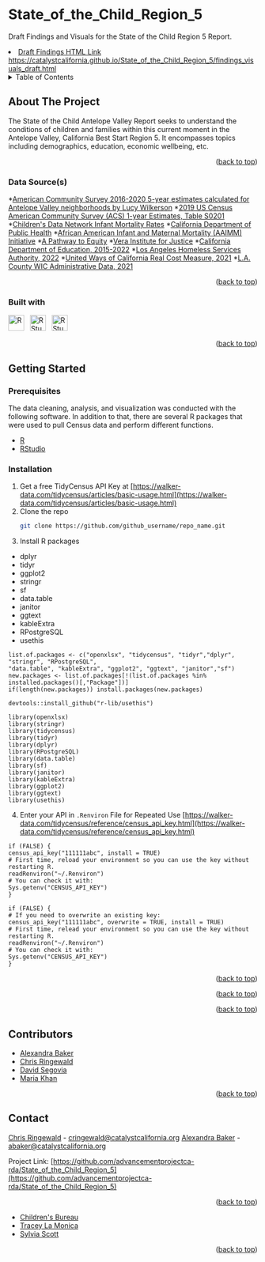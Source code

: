 # State_of_the_Child_Region_5
Draft Findings and Visuals for the State of the Child Region 5 Report.

 <li>
      <a href="https://catalystcalifornia.github.io/State_of_the_Child_Region_5/findings_visuals_draft.html"> Draft Findings HTML Link<br>https://catalystcalifornia.github.io/State_of_the_Child_Region_5/findings_visuals_draft.html</a>
      </li>

<details>
  <summary>Table of Contents</summary>
  <ol>
    <li>
      <a href="#about-the-project">About The Project</a>
      <ul>
        <li><a href="#built-with">Built With</a></li>
      </ul>
    </li>
    <li>
      <a href="#getting-started">Getting Started</a>
      <ul>
        <li><a href="#prerequisites">Prerequisites</a></li>
        <li><a href="#installation">Installation</a></li>
      </ul>
    </li>
    <li><a href="#usage">Usage</a></li>
    <li><a href="#roadmap">Roadmap</a></li>
    <li><a href="#contributing">Contributing</a></li>
    <li><a href="#license">License</a></li>
    <li><a href="#contact">Contact</a></li>
    <li><a href="#acknowledgments">Acknowledgments</a></li>
  </ol>
</details>


## About The Project

The State of the Child Antelope Valley Report seeks to understand the conditions of children and families within this current moment in the Antelope Valley, California Best Start Region 5. It encompasses topics including demographics, education, economic wellbeing, etc.

<p align="right">(<a href="#top">back to top</a>)</p>


### Data Source(s)
 *[American Community Survey 2016-2020 5-year estimates calculated for Antelope Valley neighborhoods by Lucy Wilkerson](https://public.tableau.com/app/profile/luz3725/viz/2020CensusData-AVBESTSTARTREGION5/GRAPI)
 *[2019 US Census American Community Survey (ACS) 1-year Estimates, Table S0201](https://data.census.gov/cedsci/table?q=S0201&t=-00%20-%20All%20available%20races&g=0400000US06%240500000&tid=ACSSPP1Y2019.S0201)
 *[Children's Data Network Infant Mortality Rates](https://www.first5la.org/wp-content/uploads/2020/09/First-5-LA-2020-Indicators-Report.pdf)
 *[California Department of Public Health](https://data.chhs.ca.gov/dataset/infant-mortality-deaths-per-1000-live-births-lghc-indicator-01/resource/ae78da8f-1661-45f6-b2d0-1014857d16e3)
 *[African American Infant and Maternal Mortality (AAIMM) Initiative](https://www.blackinfantsandfamilies.org/)
 *[A Pathway to Equity](http://publichealth.lacounty.gov/centerforhealthequity/PDF/AAIM-ActionPlan.pdf)
 *[Vera Institute for Justice](https://www.vera.org/)
 *[California Department of Education, 2015-2022](https://dq.cde.ca.gov/dataquest/)
 *[Los Angeles Homeless Services Authority, 2022](https://www.lahsa.org/data)
 *[United Ways of California Real Cost Measure, 2021](https://www.unitedwaysca.org/realcost/39-real-cost)
 *[L.A. County WIC Administrative Data, 2021](https://lawicdata.org/data-research/by-region/)

<p align="right">(<a href="#top">back to top</a>)</p>

### Built with
<!--<img src="https://upload.wikimedia.org/wikipedia/commons/1/1b/R_logo.svg" align="left" alt="R" width="32px">
<img src="https://upload.wikimedia.org/wikipedia/commons/d/d0/RStudio_logo_flat.svg" align="left" alt="RStudio" width="32px">-->
<img src="https://upload.wikimedia.org/wikipedia/commons/thumb/1/1b/R_logo.svg/1086px-R_logo.svg.png?20160212050515" alt="R" height="32px"/> &nbsp; <img  src="https://upload.wikimedia.org/wikipedia/commons/d/d0/RStudio_logo_flat.svg" alt="RStudio" height="32px"/> &nbsp; <img  src="https://upload.wikimedia.org/wikipedia/commons/thumb/e/e0/Git-logo.svg/768px-Git-logo.svg.png?20160811101906" alt="RStudio" height="32px"/>

<p align="right">(<a href="#top">back to top</a>)</p>


<!-- GETTING STARTED -->
## Getting Started

<!--This is an example of how you may give instructions on setting up your project locally.
To get a local copy up and running follow these simple example steps. -->

### Prerequisites

The data cleaning, analysis, and visualization was conducted with the following software. In addition to that, there are several R packages that were used to pull Census data and perform different functions.
* [R](https://cran.rstudio.com/)
* [RStudio](https://posit.co/download/rstudio-desktop/)


### Installation

1. Get a free TidyCensus API Key at [https://walker-data.com/tidycensus/articles/basic-usage.html](https://walker-data.com/tidycensus/articles/basic-usage.html)
2. Clone the repo
   ```sh
   git clone https://github.com/github_username/repo_name.git
   ```
3. Install R packages
* dplyr
* tidyr
* ggplot2
* stringr
* sf
* data.table
* janitor
* ggtext
* kableExtra
* RPostgreSQL
* usethis


```
list.of.packages <- c("openxlsx", "tidycensus", "tidyr","dplyr", "stringr", "RPostgreSQL",
"data.table", "kableExtra", "ggplot2", "ggtext", "janitor","sf") 
new.packages <- list.of.packages[!(list.of.packages %in% installed.packages()[,"Package"])]
if(length(new.packages)) install.packages(new.packages)

devtools::install_github("r-lib/usethis")

library(openxlsx)
library(stringr)
library(tidycensus)
library(tidyr)
library(dplyr)
library(RPostgreSQL)
library(data.table)
library(sf)
library(janitor)
library(kableExtra)
library(ggplot2)
library(ggtext)
library(usethis)
```

4. Enter your API in `.Renviron` File for Repeated Use
[https://walker-data.com/tidycensus/reference/census_api_key.html](https://walker-data.com/tidycensus/reference/census_api_key.html)



```
if (FALSE) {
census_api_key("111111abc", install = TRUE)
# First time, reload your environment so you can use the key without restarting R.
readRenviron("~/.Renviron")
# You can check it with:
Sys.getenv("CENSUS_API_KEY")
}

if (FALSE) {
# If you need to overwrite an existing key:
census_api_key("111111abc", overwrite = TRUE, install = TRUE)
# First time, relead your environment so you can use the key without restarting R.
readRenviron("~/.Renviron")
# You can check it with:
Sys.getenv("CENSUS_API_KEY")
}

```

<p align="right">(<a href="#top">back to top</a>)</p>


<!--## Usage

Use this space to show useful examples of how a project can be used (e.g. iframes, citation, etc). Additional screenshots, code examples and demos work well in this space. You may also link to more resources.-->


<p align="right">(<a href="#top">back to top</a>)</p>


<!--## Roadmap

Use this space to list out future goals for this project (if any)
- [ ] Feature 1
- [ ] Feature 2
- [ ] Feature 3
    - [ ] Nested Feature-->

<p align="right">(<a href="#top">back to top</a>)</p>


## Contributors

* [Alexandra Baker](https://github.com/bakeralexan)
* [Chris Ringewald](https://github.com/cringewald)
* [David Segovia](https://github.com/davidseg1997)
* [Maria Khan](https://github.com/mariatkhan)



<p align="right">(<a href="#top">back to top</a>)</p>


## Contact

<!--Use this space to add a contact for questions/concerns that visitors may have-->

[Chris Ringewald](https://www.linkedin.com/in/chris-ringewald-6766369/) - cringewald@catalystcalifornia.org
[Alexandra Baker](https://www.linkedin.com/in/alexandra-baker-84696075/) - abaker@catalystcalifornia.org

Project Link: [https://github.com/advancementprojectca-rda/State_of_the_Child_Region_5](https://github.com/advancementprojectca-rda/State_of_the_Child_Region_5)

<p align="right">(<a href="#top">back to top</a>)</p>
<!--

## License

Distributed under the MIT License. See `LICENSE.txt` for more information.-->

<p align="right">(<a href="#top">back to top</a>)</p>


## Acknowledgments
<!--Use this space for any additional acknowledgments (project partners, etc)-->

* [Children's Bureau](https://www.all4kids.org/)
* [Tracey La Monica](traceylamonica@all4kids.org)
* [Sylvia Scott](sylviascott@all4kids.org)

<p align="right">(<a href="#top">back to top</a>)</p>
